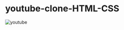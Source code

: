 # youtube-clone-HTML-CSS
![youtube](https://user-images.githubusercontent.com/62416765/228915808-2482a2d6-7bbc-4f34-a501-1866025ab0c4.PNG)
